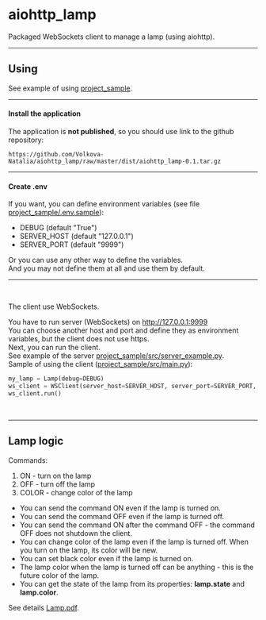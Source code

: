 # aiohttp_lamp

Packaged WebSockets client to manage a lamp (using aiohttp).  

---
## Using

See example of using [project_sample](https://github.com/Volkova-Natalia/aiohttp_lamp/blob/main/aiohttp_lamp/project_sample).  

---
#### Install the application
The application is **not published**, so you should use link to the github repository:  
```
https://github.com/Volkova-Natalia/aiohttp_lamp/raw/master/dist/aiohttp_lamp-0.1.tar.gz
```

---
#### Create .env
If you want, you can define environment variables (see file [project_sample/.env.sample](https://github.com/Volkova-Natalia/aiohttp_lamp/blob/main/aiohttp_lamp/project_sample/.env.sample)):  
* DEBUG (default "True")  
* SERVER_HOST (default "127.0.0.1")  
* SERVER_PORT (default "9999")  

Or you can use any other way to define the variables.  
And you may not define them at all and use them by default.  

---
<br>

The client use WebSockets.  

You have to run server (WebSockets) on http://127.0.0.1:9999   
You can choose another host and port and define they as environment variables, but the client does not use https.  
Next, you can run the client.  
See example of the server [project_sample/src/server_example.py](https://github.com/Volkova-Natalia/aiohttp_lamp/blob/main/aiohttp_lamp/project_sample/src/server_example.py).  
Sample of using the client ([project_sample/src/main.py](https://github.com/Volkova-Natalia/aiohttp_lamp/blob/main/aiohttp_lamp/project_sample/src/main.py)):  
```python
my_lamp = Lamp(debug=DEBUG)
ws_client = WSClient(server_host=SERVER_HOST, server_port=SERVER_PORT, lamp=my_lamp)
ws_client.run()
```

<br>

---
## Lamp logic
Commands:  
1) ON - turn on the lamp  
1) OFF - turn off the lamp  
1) COLOR - change color of the lamp  

* You can send the command ON even if the lamp is turned on.  
* You can send the command OFF even if the lamp is turned off.  
* You can send the command ON after the command OFF - the command OFF does not shutdown the client.  
* You can change color of the lamp even if the lamp is turned off. When you turn on the lamp, its color will be new.  
* You can set black color even if the lamp is turned on.  
* The lamp color when the lamp is turned off can be anything - this is the future color of the lamp.  
* You can get the state of the lamp from its properties: **lamp.state** and **lamp.color**.  

See details [Lamp.pdf](https://github.com/Volkova-Natalia/aiohttp_lamp/blob/main/aiohttp_lamp/Lamp.pdf).  
